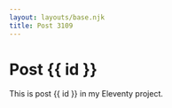 ```yaml
---
layout: layouts/base.njk
title: Post 3109
---
```


# Post {{ id }}

This is post {{ id }} in my Eleventy project.
